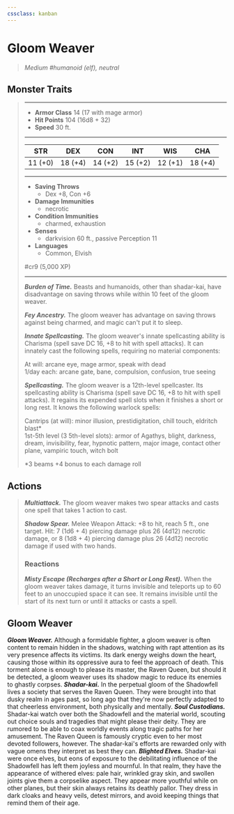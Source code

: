 ```yaml
---
cssclass: kanban
---
```


# Gloom Weaver
>*Medium #humanoid (elf), neutral*
## Monster Traits
>___
>- **Armor Class** 14 (17 with mage armor)
>- **Hit Points** 104 (16d8 + 32)
>- **Speed** 30 ft.
>___
>|STR|DEX|CON|INT|WIS|CHA|
>|:---:|:---:|:---:|:---:|:---:|:---:|
>|11 (+0)|18 (+4)|14 (+2)|15 (+2)|12 (+1)|18 (+4)|
>___
>- **Saving Throws**
>	 - Dex +8, Con +6
>- **Damage Immunities**
>	 - necrotic
>- **Condition Immunities**
>	 - charmed, exhaustion
>- **Senses**
>	 - darkvision 60 ft., passive Perception 11
>- **Languages**
>	 - Common, Elvish
>
> #cr9 (5,000 XP)
>___
>***Burden of Time.*** Beasts and humanoids, other than shadar-kai, have disadvantage on saving throws while within 10 feet of the gloom weaver.  
>
>***Fey Ancestry.*** The gloom weaver has advantage on saving throws against being charmed, and magic can't put it to sleep.  
>
>***Innate Spellcasting.*** The gloom weaver's innate spellcasting ability is Charisma (spell save DC 16, +8 to hit with spell attacks). It can innately cast the following spells, requiring no material components:  
>
>At will: arcane eye, mage armor, speak with dead  
>1/day each: arcane gate, bane, compulsion, confusion, true seeing  
>
>
>***Spellcasting.*** The gloom weaver is a 12th-level spellcaster. Its spellcasting ability is Charisma (spell save DC 16, +8 to hit with spell attacks). It regains its expended spell slots when it finishes a short or long rest. It knows the following warlock spells:  
>
>Cantrips (at will): minor illusion, prestidigitation, chill touch, eldritch blast*  
>1st-5th level (3 5th-level slots): armor of Agathys, blight, darkness, dream, invisibility, fear, hypnotic pattern, major image, contact other plane, vampiric touch, witch bolt  
>
>*3 beams +4 bonus to each damage roll  
>
>
## Actions
>***Multiattack.*** The gloom weaver makes two spear attacks and casts one spell that takes 1 action to cast.  
>
>***Shadow Spear.*** Melee Weapon Attack: +8 to hit, reach 5 ft., one target. Hit: 7 (1d6 + 4) piercing damage plus 26 (4d12) necrotic damage, or 8 (1d8 + 4) piercing damage plus 26 (4d12) necrotic damage if used with two hands.  
>
>### Reactions
>***Misty Escape (Recharges after a Short or Long Rest).*** When the gloom weaver takes damage, it turns invisible and teleports up to 60 feet to an unoccupied space it can see. It remains invisible until the start of its next turn or until it attacks or casts a spell.
## Gloom Weaver
***Gloom Weaver.*** Although a formidable fighter, a gloom weaver is often content to remain hidden in the shadows, watching with rapt attention as its very presence affects its victims. Its dark energy weighs down the heart, causing those within its oppressive aura to feel the approach of death. This torment alone is enough to please its master, the Raven Queen, but should it be detected, a gloom weaver uses its shadow magic to reduce its enemies to ghastly corpses.
***Shadar-kai.*** In the perpetual gloom of the Shadowfell lives a society that serves the Raven Queen. They were brought into that dusky realm in ages past, so long ago that they're now perfectly adapted to that cheerless environment, both physically and mentally.
***Soul Custodians.*** Shadar-kai watch over both the Shadowfell and the material world, scouting out choice souls and tragedies that might please their deity. They are rumored to be able to coax worldly events along tragic paths for her amusement. The Raven Queen is famously cryptic even to her most devoted followers, however. The shadar-kai's efforts are rewarded only with vague omens they interpret as best they can.
***Blighted Elves.*** Shadar-kai were once elves, but eons of exposure to the debilitating influence of the Shadowfell has left them joyless and mournful. In that realm, they have the appearance of withered elves: pale hair, wrinkled gray skin, and swollen joints give them a corpselike aspect. They appear more youthful while on other planes, but their skin always retains its deathly pallor. They dress in dark cloaks and heavy veils, detest mirrors, and avoid keeping things that remind them of their age.